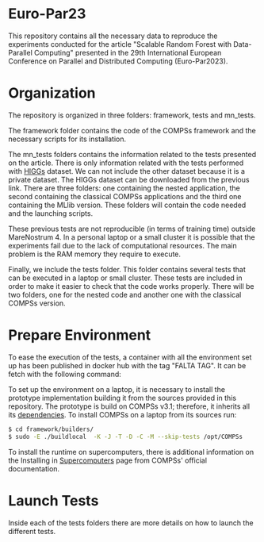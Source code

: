 # Euro-Par23
This repository contains all the necessary data to reproduce the experiments conducted for the article "Scalable Random Forest with Data-Parallel
Computing" presented in the 29th International European Conference on Parallel and Distributed Computing (Euro-Par2023).

# Organization

The repository is organized in three folders: framework, tests and mn_tests.

The framework folder contains the code of the COMPSs framework and the necessary scripts for its installation.

The mn_tests folders contains the information related to the tests presented on the article. There is only information related with the tests performed with [HIGGs](https://archive.ics.uci.edu/ml/datasets/HIGGS) dataset. We can not include the other dataset because it is a private dataset. The HIGGs dataset can be downloaded from the previous link. There are three folders: one containing the nested application, the second containing the classical COMPSs applications and the third one containing the MLlib version. These folders will contain the code needed and the launching scripts.

These previous tests are not reproducible (in terms of training time) outside MareNostrum 4. In a personal laptop or a small cluster it is possible that the experiments fail due to the lack of computational resources. The main problem is the RAM memory they require to execute.

Finally, we include the tests folder. This folder contains several tests that can be executed in a laptop or small cluster. These tests are included in order to make it easier to check that the code works properly. There will be two folders, one for the nested code and another one with the classical COMPSs version.

# Prepare Environment

To ease the execution of the tests, a container with all the environment set up has been published in docker hub with the tag "FALTA TAG". It can be fetch with the following command:

To set up the environment on a laptop, it is necessary to install the prototype implementation building it from the sources provided in this repository. The prototype is build on COMPSs v3.1; therefore, it inherits all its [dependencies](https://compss-doc.readthedocs.io/en/3.1/Sections/01_Installation/01_Dependencies.html). 
To install COMPSs on a laptop from its sources run:
```bash
$ cd framework/builders/
$ sudo -E ./buildlocal  -K -J -T -D -C -M --skip-tests /opt/COMPSs
```
To install the runtime on supercomputers, there is additional information on the Installing in [Supercomputers](https://compss-doc.readthedocs.io/en/3.1/Sections/01_Installation/04_Supercomputers.html#) page from COMPSs' official documentation.

# Launch Tests
Inside each of the tests folders there are more details on how to launch the different tests.
